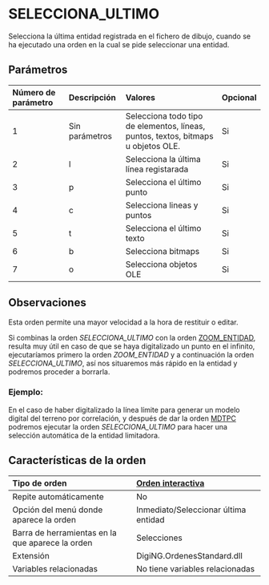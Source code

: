 # SELECCIONA\_ULTIMO

Selecciona la última entidad registrada en el fichero de dibujo, cuando se ha ejecutado una orden en la cual se pide seleccionar una entidad.

## Parámetros

| Número de parámetro | Descripción | Valores | Opcional |
| :--- | :--- | :--- | :--- |
| 1 | Sin parámetros | Selecciona todo tipo de elementos, líneas, puntos, textos, bitmaps u objetos OLE. | Si |
| 2 | l | Selecciona la última línea registarada | Si |
| 3 | p | Selecciona el último punto | Si |
| 4 | c | Selecciona lineas y puntos | Si |
| 5 | t | Selecciona el último texto | Si |
| 6 | b | Selecciona bitmaps | Si |
| 7 | o | Selecciona objetos OLE | Si |

## Observaciones

Esta orden permite una mayor velocidad a la hora de restituir o editar.

Si combinas la orden _SELECCIONA\_ULTIMO_ con la orden [ZOOM\_ENTIDAD](/digi3d-net/referencia/digi3d.net/ventana-de-dibujo/ordenes/s/ZOOM_ENTIDAD.html), resulta muy útil en caso de que se haya digitalizado un punto en el infinito, ejecutaríamos primero la orden _ZOOM\_ENTIDAD_ y a continuación la orden _SELECCIONA\_ULTIMO_, así nos situaremos más rápido en la entidad y podremos proceder a borrarla.

### Ejemplo:

En el caso de haber digitalizado la línea límite para generar un modelo digital del terreno por correlación, y después de dar la orden [MDTPC](/digi3d-net/referencia/digi3d.net/ventana-de-dibujo/ordenes/s/MDTPC.html) podremos ejecutar la orden _SELECCIONA\_ULTIMO_ para hacer una selección automática de la entidad limitadora.

## Características de la orden

| Tipo de orden | [Orden interactiva](selecciona-ultimo.md) |
| :--- | :--- |
| Repite automáticamente | No |
| Opción del menú donde aparece la orden | Inmediato/Seleccionar última entidad |
| Barra de herramientas en la que aparece la orden | Selecciones |
| Extensión | DigiNG.OrdenesStandard.dll |
| Variables relacionadas | No tiene variables relacionadas |

